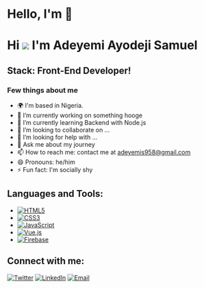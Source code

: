 # Hello, I'm 👋
##

Hi ![](https://user-images.githubusercontent.com/18350557/176309783-0785949b-9127-417c-8b55-ab5a4333674e.gif) I'm Adeyemi Ayodeji Samuel
==================================================================================================================================

Stack: Front-End Developer!
---------------------------------



<!--**iamunclesam/iamunclesam** is a ✨ _special_ ✨ repository because its `README.md` (this file) appears on your GitHub profile.

Here are some ideas to get you started:-->

### Few things about me

- 🌍 I'm based in Nigeria.
- 🔭 I’m currently working on something hooge
- 🌱 I’m currently learning Backend with Node.js
- 👯 I’m looking to collaborate on ...
- 🤔 I’m looking for help with ...
- 💬 Ask me about my journey
- 📫 How to reach me: contact me at [adeyemis958@gmail.com](mailto:adeyemis958@gmail.com)
- 😄 Pronouns: he/him
- ⚡ Fun fact: I'm socially shy 
  
## Languages and Tools:

- [![HTML5](https://img.shields.io/badge/-HTML5-E34F26?style=flat&logo=html5&logoColor=white)](https://developer.mozilla.org/en-US/docs/Web/Guide/HTML/HTML5) 
- [![CSS3](https://img.shields.io/badge/-CSS3-1572B6?style=flat&logo=css3&logoColor=white)](https://developer.mozilla.org/en-US/docs/Web/CSS)
- [![JavaScript](https://img.shields.io/badge/-JavaScript-F7DF1E?style=flat&logo=javascript&logoColor=black)](https://developer.mozilla.org/en-US/docs/Web/JavaScript)
- [![Vue.js](https://img.shields.io/badge/-Vue.js-4FC08D?style=flat&logo=vue.js&logoColor=white)](https://vuejs.org/)
- [![Firebase](https://img.shields.io/badge/-Firebase-FFCA28?style=flat&logo=firebase&logoColor=black)](https://firebase.google.com/)


## Connect with me:

[![Twitter](https://img.shields.io/badge/-Twitter-1DA1F2?style=flat&logo=twitter&logoColor=white)](https://twitter.com/heis_unclesam)
[![LinkedIn](https://img.shields.io/badge/-LinkedIn-0077B5?style=flat&logo=linkedin&logoColor=white)](https://www.linkedin.com/in/adeyemi-samuel-90a913222)
[![Email](https://img.shields.io/badge/-Email-D14836?style=flat&logo=gmail&logoColor=white)](mailto:adeyemis959@gmail.com)
